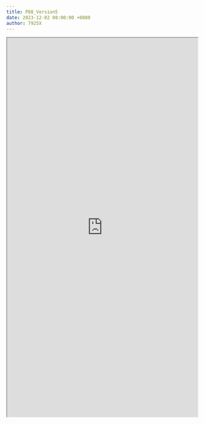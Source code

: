 ```yaml
---
title: P88_Version5
date: 2023-12-02 08:00:00 +0800
author: 7925X
---
```


<iframe src="https://y.dialwo.com/7925X2024/20231202-P88_Version5.pdf" width="100%" height="1000px"></iframe>
